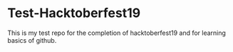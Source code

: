 # Test-Hacktoberfest19
This is my test repo for the completion of hacktoberfest19 and for learning basics of github.
